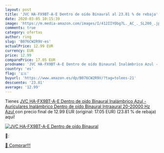 ```yaml
---
layout: post
title: 'JVC HA-FX9BT-A-E Dentro de oído Binaural al 23.81 % de rebaja'
date: 2020-03-05 10:15:39
image: 'https://m.media-amazon.com/images/I/412IIYObg7L._AC_._SL200_.jpg'
comments: true
category: ofertas
author: ring
slug: 'B076CW2R9V-es'
actualPrice: 12.99 EUR
currency: EUR
price: 12.99
comparePrice: 17.05 EUR
prodname: 'JVC HA-FX9BT-A-E Dentro de oído Binaural Inalámbrico Azul - Auriculares  Inalámbrico  Dentro de oído  Binaural  Intraaural  20-20000 Hz  Azul '
country: 'es'
flag: '🇪🇸'
buyurl: 'https://www.amazon.es/dp/B076CW2R9V/?tag=tolees-21'
descuento: '23.81'
average: '12.99'
---
```


Tienes [JVC HA-FX9BT-A-E Dentro de oído Binaural Inalámbrico Azul - Auriculares  Inalámbrico  Dentro de oído  Binaural  Intraaural  20-20000 Hz  Azul ](https://www.amazon.es/dp/B076CW2R9V/?tag=tolees-21) con precio final de  12.99 EUR (original: 17.05 EUR) (23.81 %  de rebaja) aqui!

[![JVC HA-FX9BT-A-E Dentro de oído Binaural](https://m.media-amazon.com/images/I/412IIYObg7L._AC_._SL200_.jpg)](https://www.amazon.es/dp/B076CW2R9V/?tag=tolees-21)

🔎:


[🛒 Comprar!!!](https://www.amazon.es/dp/B076CW2R9V/?tag=tolees-21)
